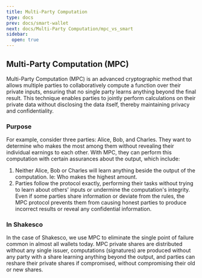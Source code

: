 ```yaml
---
title: Multi-Party Computation
type: docs
prev: docs/smart-wallet
next: docs/Multi-Party Computation/mpc_vs_smart
sidebar:
  open: true
---
```


## Multi-Party Computation (MPC)

Multi-Party Computation (MPC) is an advanced cryptographic method that allows multiple parties to collaboratively compute a function over their private inputs, ensuring that no single party learns anything beyond the final result. This technique enables parties to jointly perform calculations on their private data without disclosing the data itself, thereby maintaining privacy and confidentiality.

### Purpose

For example, consider three parties: Alice, Bob, and Charles. They want to determine who makes the most among them without revealing their individual earnings to each other. With MPC, they can perform this computation with certain assurances about the output, which include:

1. Neither Alice, Bob or Charles will learn anything beside the output of the computation. Ie: Who makes the highest amount.
2. Parties follow the protocol exactly, performing their tasks without trying to learn about others' inputs or undermine the computation's integrity. Even if some parties share information or deviate from the rules, the MPC protocol prevents them from causing honest parties to produce incorrect results or reveal any confidential information.

### In Shakesco

In the case of Shakesco, we use MPC to eliminate the single point of failure common in almost all wallets today. MPC private shares are distributed without any single issuer, computations (signatures) are produced without any party with a share learning anything beyond the output, and parties can reshare their private shares if compromised, without compromising their old or new shares.
